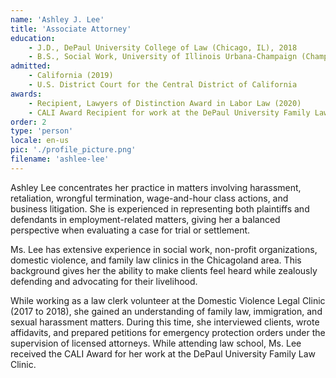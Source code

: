 ```yaml
---
name: 'Ashley J. Lee'
title: 'Associate Attorney'
education:
    - J.D., DePaul University College of Law (Chicago, IL), 2018
    - B.S., Social Work, University of Illinois Urbana-Champaign (Champaign, IL), 2013
admitted:
    - California (2019)
    - U.S. District Court for the Central District of California
awards:
    - Recipient, Lawyers of Distinction Award in Labor Law (2020)
    - CALI Award Recipient for work at the DePaul University Family Law Clinic (2018)
order: 2
type: 'person'
locale: en-us
pic: './profile_picture.png'
filename: 'ashlee-lee'
---
```


Ashley Lee concentrates her practice in matters involving harassment, retaliation, wrongful termination, wage-and-hour class actions, and business litigation. She is experienced in representing both plaintiffs and defendants in employment-related matters, giving her a balanced perspective when evaluating a case for trial or settlement.

Ms. Lee has extensive experience in social work, non-profit organizations, domestic violence, and family law clinics in the Chicagoland area. This background gives her the ability to make clients feel heard while zealously defending and advocating for their livelihood.

While working as a law clerk volunteer at the Domestic Violence Legal Clinic (2017 to 2018), she gained an understanding of family law, immigration, and sexual harassment matters. During this time, she interviewed clients, wrote affidavits, and prepared petitions for emergency protection orders under the supervision of licensed attorneys. While attending law school, Ms. Lee received the CALI Award for her work at the DePaul University Family Law Clinic.

